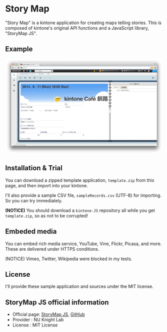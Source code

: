 # Story Map

"Story Map" is a kintone application for creating maps telling stories. This is composed of kintone's original API functions and a JavaScript library, "StoryMap JS". 

## Example
![kintone](image/kintoneImage.png)

## Installation & Trial
You can download a zipped template application, `template.zip` from this page, and then import into your kintone.

I'll also provide a sample CSV file, `sampleRecords.csv` (UTF-8) for importing. So you can try immediately.

**(NOTICE)** You should download a `kintone-JS` repository all while you get `template.zip`, so as not to be corrupted!

## Embeded media
You can embed rich media service, YouTube, Vine, Flickr, Picasa, and more. These are delivered under HTTPS conditions.

(NOTICE) Vimeo, Twitter, Wikipedia were blocked in my tests.

## License
I'll provide these sample application and sources under the MIT license.

## StoryMap JS official information

* Official page: [StoryMap JS](http://storymap.knightlab.com/), [GitHub](https://github.com/NUKnightLab/StoryMapJS/)
* Provider : NU Knight Lab
* License : MIT License